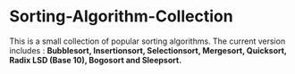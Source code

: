 # Sorting-Algorithm-Collection

This is a small collection of popular sorting algorithms. The current version
includes : <b>Bubblesort, Insertionsort, Selectionsort, Mergesort, Quicksort, Radix LSD (Base 10),
Bogosort and Sleepsort.</b>
  


